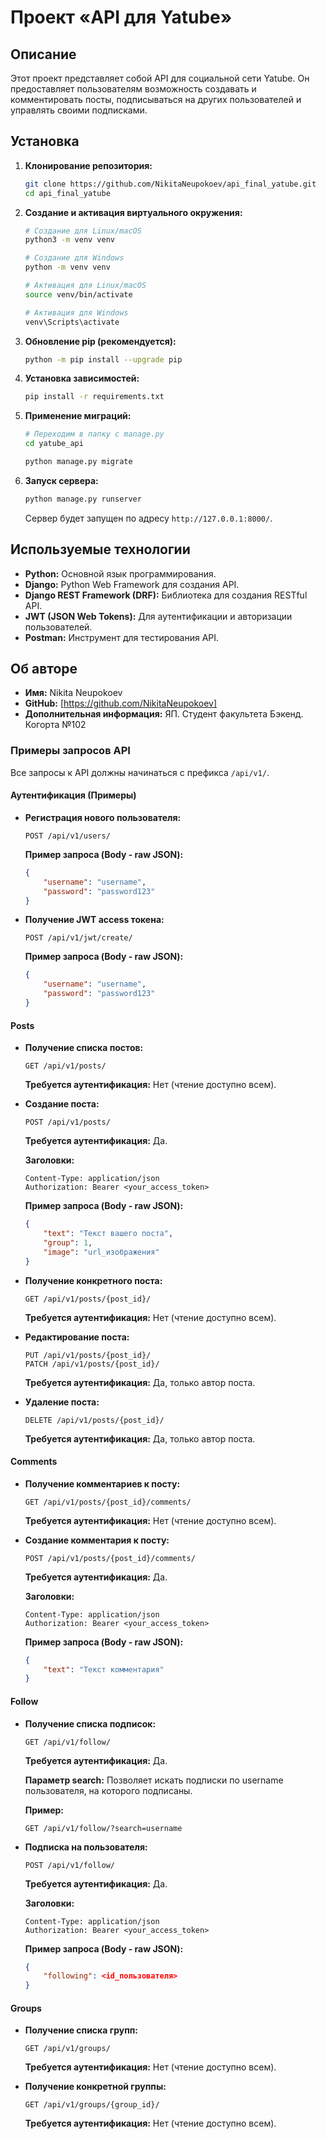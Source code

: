 # Проект «API для Yatube»

## Описание

Этот проект представляет собой API для социальной сети Yatube. Он предоставляет пользователям возможность создавать и комментировать посты, подписываться на других пользователей и управлять своими подписками.

## Установка

1.  **Клонирование репозитория:**

    ```bash
    git clone https://github.com/NikitaNeupokoev/api_final_yatube.git
    cd api_final_yatube
    ```

2.  **Создание и активация виртуального окружения:**

    ```bash
    # Создание для Linux/macOS
    python3 -m venv venv

    # Создание для Windows
    python -m venv venv

    # Активация для Linux/macOS
    source venv/bin/activate

    # Активация для Windows
    venv\Scripts\activate
    ```

3.  **Обновление pip (рекомендуется):**

    ```bash
    python -m pip install --upgrade pip
    ```

4.  **Установка зависимостей:**

    ```bash
    pip install -r requirements.txt
    ```

5.  **Применение миграций:**

    ```bash
    # Переходим в папку с manage.py
    cd yatube_api

    python manage.py migrate
    ```

6.  **Запуск сервера:**

    ```bash
    python manage.py runserver
    ```

    Сервер будет запущен по адресу `http://127.0.0.1:8000/`.

## Используемые технологии

*   **Python:** Основной язык программирования.
*   **Django:** Python Web Framework для создания API.
*   **Django REST Framework (DRF):**  Библиотека для создания RESTful API.
*   **JWT (JSON Web Tokens):** Для аутентификации и авторизации пользователей.
*   **Postman:** Инструмент для тестирования API.

## Об авторе

*   **Имя:**  Nikita Neupokoev
*   **GitHub:** [https://github.com/NikitaNeupokoev]
*   **Дополнительная информация:**  ЯП. Студент факультета Бэкенд. Когорта №102


### Примеры запросов API

Все запросы к API должны начинаться с префикса `/api/v1/`.

#### Аутентификация (Примеры)

*   **Регистрация нового пользователя:**

    ```
    POST /api/v1/users/
    ```

    **Пример запроса (Body - raw JSON):**

    ```json
    {
        "username": "username",
        "password": "password123"
    }
    ```

*   **Получение JWT access токена:**

    ```
    POST /api/v1/jwt/create/
    ```

    **Пример запроса (Body - raw JSON):**

    ```json
    {
        "username": "username",
        "password": "password123"
    }
    ```

#### Posts

*   **Получение списка постов:**

    ```
    GET /api/v1/posts/
    ```

    **Требуется аутентификация:** Нет (чтение доступно всем).

*   **Создание поста:**

    ```
    POST /api/v1/posts/
    ```

    **Требуется аутентификация:** Да.

    **Заголовки:**

    ```
    Content-Type: application/json
    Authorization: Bearer <your_access_token>
    ```

    **Пример запроса (Body - raw JSON):**

    ```json
    {
        "text": "Текст вашего поста",
        "group": 1,
        "image": "url_изображения" 
    }
    ```

*   **Получение конкретного поста:**

    ```
    GET /api/v1/posts/{post_id}/
    ```

    **Требуется аутентификация:** Нет (чтение доступно всем).

*   **Редактирование поста:**

    ```
    PUT /api/v1/posts/{post_id}/
    PATCH /api/v1/posts/{post_id}/
    ```

    **Требуется аутентификация:** Да, только автор поста.

*   **Удаление поста:**

    ```
    DELETE /api/v1/posts/{post_id}/
    ```

    **Требуется аутентификация:** Да, только автор поста.

#### Comments

*   **Получение комментариев к посту:**

    ```
    GET /api/v1/posts/{post_id}/comments/
    ```

    **Требуется аутентификация:** Нет (чтение доступно всем).

*   **Создание комментария к посту:**

    ```
    POST /api/v1/posts/{post_id}/comments/
    ```

    **Требуется аутентификация:** Да.

    **Заголовки:**

     ```
    Content-Type: application/json
    Authorization: Bearer <your_access_token>
    ```

    **Пример запроса (Body - raw JSON):**

    ```json
    {
        "text": "Текст комментария"
    }
    ```

#### Follow

*   **Получение списка подписок:**

    ```
    GET /api/v1/follow/
    ```

    **Требуется аутентификация:** Да.

    **Параметр search:**  Позволяет искать подписки по username пользователя, на которого подписаны.

    **Пример:**

    ```
    GET /api/v1/follow/?search=username
    ```

*   **Подписка на пользователя:**

    ```
    POST /api/v1/follow/
    ```

    **Требуется аутентификация:** Да.

    **Заголовки:**

    ```
    Content-Type: application/json
    Authorization: Bearer <your_access_token>
    ```

    **Пример запроса (Body - raw JSON):**

    ```json
    {
        "following": <id_пользователя>
    }
    ```

#### Groups

*   **Получение списка групп:**

    ```
    GET /api/v1/groups/
    ```

    **Требуется аутентификация:** Нет (чтение доступно всем).

*   **Получение конкретной группы:**

    ```
    GET /api/v1/groups/{group_id}/
    ```

    **Требуется аутентификация:** Нет (чтение доступно всем).